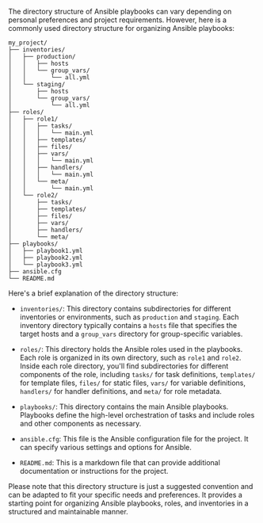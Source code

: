 The directory structure of Ansible playbooks can vary depending on personal preferences and project requirements. However, here is a commonly used directory structure for organizing Ansible playbooks:

```plaintext
my_project/
├── inventories/
│   ├── production/
│   │   ├── hosts
│   │   └── group_vars/
│   │       └── all.yml
│   └── staging/
│       ├── hosts
│       └── group_vars/
│           └── all.yml
├── roles/
│   ├── role1/
│   │   ├── tasks/
│   │   │   └── main.yml
│   │   ├── templates/
│   │   ├── files/
│   │   ├── vars/
│   │   │   └── main.yml
│   │   ├── handlers/
│   │   │   └── main.yml
│   │   └── meta/
│   │       └── main.yml
│   └── role2/
│       ├── tasks/
│       ├── templates/
│       ├── files/
│       ├── vars/
│       ├── handlers/
│       └── meta/
├── playbooks/
│   ├── playbook1.yml
│   ├── playbook2.yml
│   └── playbook3.yml
├── ansible.cfg
└── README.md
```

Here's a brief explanation of the directory structure:

- `inventories/`: This directory contains subdirectories for different inventories or environments, such as `production` and `staging`. Each inventory directory typically contains a `hosts` file that specifies the target hosts and a `group_vars` directory for group-specific variables.

- `roles/`: This directory holds the Ansible roles used in the playbooks. Each role is organized in its own directory, such as `role1` and `role2`. Inside each role directory, you'll find subdirectories for different components of the role, including `tasks/` for task definitions, `templates/` for template files, `files/` for static files, `vars/` for variable definitions, `handlers/` for handler definitions, and `meta/` for role metadata.

- `playbooks/`: This directory contains the main Ansible playbooks. Playbooks define the high-level orchestration of tasks and include roles and other components as necessary.

- `ansible.cfg`: This file is the Ansible configuration file for the project. It can specify various settings and options for Ansible.

- `README.md`: This is a markdown file that can provide additional documentation or instructions for the project.

Please note that this directory structure is just a suggested convention and can be adapted to fit your specific needs and preferences. It provides a starting point for organizing Ansible playbooks, roles, and inventories in a structured and maintainable manner.